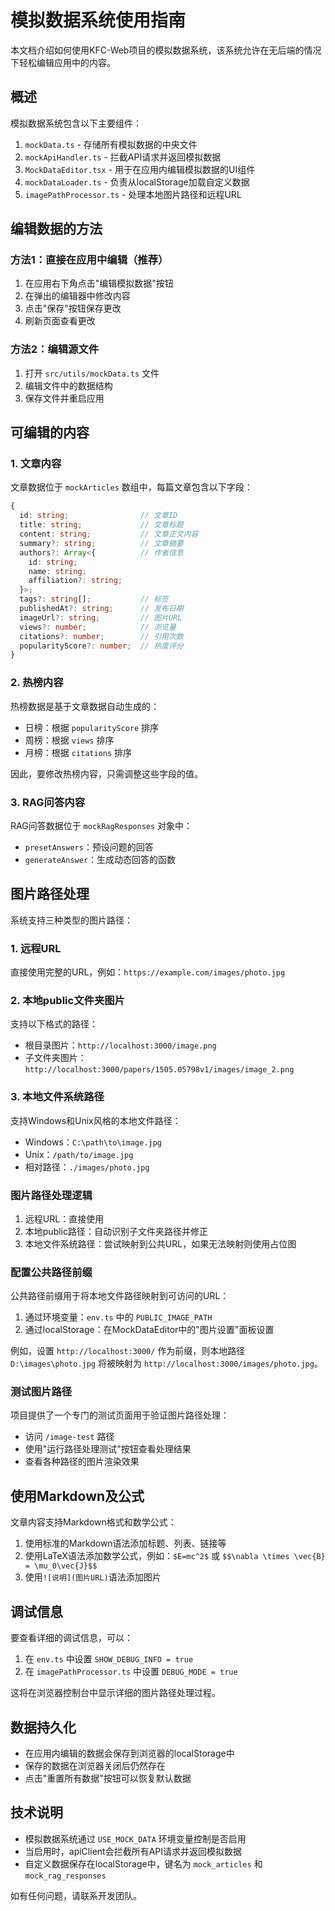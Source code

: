 # 模拟数据系统使用指南

本文档介绍如何使用KFC-Web项目的模拟数据系统，该系统允许在无后端的情况下轻松编辑应用中的内容。

## 概述

模拟数据系统包含以下主要组件：

1. `mockData.ts` - 存储所有模拟数据的中央文件
2. `mockApiHandler.ts` - 拦截API请求并返回模拟数据
3. `MockDataEditor.tsx` - 用于在应用内编辑模拟数据的UI组件
4. `mockDataLoader.ts` - 负责从localStorage加载自定义数据
5. `imagePathProcessor.ts` - 处理本地图片路径和远程URL

## 编辑数据的方法

### 方法1：直接在应用中编辑（推荐）

1. 在应用右下角点击"编辑模拟数据"按钮
2. 在弹出的编辑器中修改内容
3. 点击"保存"按钮保存更改
4. 刷新页面查看更改

### 方法2：编辑源文件

1. 打开 `src/utils/mockData.ts` 文件
2. 编辑文件中的数据结构
3. 保存文件并重启应用

## 可编辑的内容

### 1. 文章内容

文章数据位于 `mockArticles` 数组中，每篇文章包含以下字段：

```typescript
{
  id: string;                // 文章ID
  title: string;             // 文章标题
  content: string;           // 文章正文内容
  summary?: string;          // 文章摘要
  authors?: Array<{          // 作者信息
    id: string;
    name: string;
    affiliation?: string;
  }>;
  tags?: string[];           // 标签
  publishedAt?: string;      // 发布日期
  imageUrl?: string;         // 图片URL
  views?: number;            // 浏览量
  citations?: number;        // 引用次数
  popularityScore?: number;  // 热度评分
}
```

### 2. 热榜内容

热榜数据是基于文章数据自动生成的：

- 日榜：根据 `popularityScore` 排序
- 周榜：根据 `views` 排序
- 月榜：根据 `citations` 排序

因此，要修改热榜内容，只需调整这些字段的值。

### 3. RAG问答内容

RAG问答数据位于 `mockRagResponses` 对象中：

- `presetAnswers`：预设问题的回答
- `generateAnswer`：生成动态回答的函数

## 图片路径处理

系统支持三种类型的图片路径：

### 1. 远程URL

直接使用完整的URL，例如：`https://example.com/images/photo.jpg`

### 2. 本地public文件夹图片

支持以下格式的路径：

- 根目录图片：`http://localhost:3000/image.png`
- 子文件夹图片：`http://localhost:3000/papers/1505.05798v1/images/image_2.png`

### 3. 本地文件系统路径

支持Windows和Unix风格的本地文件路径：

- Windows：`C:\path\to\image.jpg`
- Unix：`/path/to/image.jpg`
- 相对路径：`./images/photo.jpg`

### 图片路径处理逻辑

1. 远程URL：直接使用
2. 本地public路径：自动识别子文件夹路径并修正
3. 本地文件系统路径：尝试映射到公共URL，如果无法映射则使用占位图

### 配置公共路径前缀

公共路径前缀用于将本地文件路径映射到可访问的URL：

1. 通过环境变量：`env.ts` 中的 `PUBLIC_IMAGE_PATH`
2. 通过localStorage：在MockDataEditor中的"图片设置"面板设置

例如，设置 `http://localhost:3000/` 作为前缀，则本地路径 `D:\images\photo.jpg` 将被映射为 `http://localhost:3000/images/photo.jpg`。

### 测试图片路径

项目提供了一个专门的测试页面用于验证图片路径处理：

- 访问 `/image-test` 路径
- 使用"运行路径处理测试"按钮查看处理结果
- 查看各种路径的图片渲染效果

## 使用Markdown及公式

文章内容支持Markdown格式和数学公式：

1. 使用标准的Markdown语法添加标题、列表、链接等
2. 使用LaTeX语法添加数学公式，例如：`$E=mc^2$` 或 `$$\nabla \times \vec{B} = \mu_0\vec{J}$$`
3. 使用`![说明](图片URL)`语法添加图片

## 调试信息

要查看详细的调试信息，可以：

1. 在 `env.ts` 中设置 `SHOW_DEBUG_INFO = true`
2. 在 `imagePathProcessor.ts` 中设置 `DEBUG_MODE = true`

这将在浏览器控制台中显示详细的图片路径处理过程。

## 数据持久化

- 在应用内编辑的数据会保存到浏览器的localStorage中
- 保存的数据在浏览器关闭后仍然存在
- 点击"重置所有数据"按钮可以恢复默认数据

## 技术说明

- 模拟数据系统通过 `USE_MOCK_DATA` 环境变量控制是否启用
- 当启用时，apiClient会拦截所有API请求并返回模拟数据
- 自定义数据保存在localStorage中，键名为 `mock_articles` 和 `mock_rag_responses`

如有任何问题，请联系开发团队。